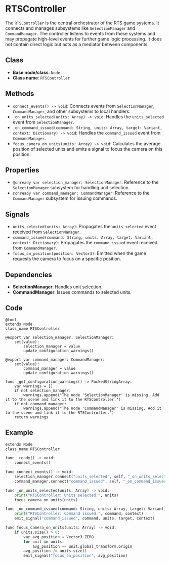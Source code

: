 # RTSController

The `RTSController` is the central orchestrator of the RTS game systems. It connects and manages subsystems like `SelectionManager` and `CommandManager`. The controller listens to events from these systems and may propagate high-level events for further game logic processing. It does not contain direct logic but acts as a mediator between components.

## **Class**

- **Base node/class**: `Node`
- **Class name**: `RTSController`

## **Methods**

- `connect_events() -> void`: Connects events from `SelectionManager`, `CommandManager`, and other subsystems to local handlers.
- `_on_units_selected(units: Array) -> void`: Handles the `units_selected` event from `SelectionManager`.
- `_on_command_issued(command: String, units: Array, target: Variant, context: Dictionary) -> void`: Handles the `command_issued` event from `CommandManager`.
- `focus_camera_on_units(units: Array) -> void`: Calculates the average position of selected units and emits a signal to focus the camera on this position.

## **Properties**

- `@onready var selection_manager: SelectionManager`: Reference to the `SelectionManager` subsystem for handling unit selection.
- `@onready var command_manager: CommandManager`: Reference to the `CommandManager` subsystem for issuing commands.

## Signals

- `units_selected(units: Array)`: Propagates the `units_selected` event received from `SelectionManager`.
- `command_issued(command: String, units: Array, target: Variant, context: Dictionary)`: Propagates the `command_issued` event received from `CommandManager`.
- `focus_on_position(position: Vector3)`: Emitted when the game requests the camera to focus on a specific position.

## **Dependencies**

- **SelectionManager**: Handles unit selection.
- **CommandManager**: Issues commands to selected units.

## Code

```gdscript
@tool
extends Node
class_name RTSController

@export var selection_manager: SelectionManager:
	set(value):
		selection_manager = value
		update_configuration_warnings()

@export var command_manager: CommandManager:
	set(value):
		command_manager = value
		update_configuration_warnings()

func _get_configuration_warnings() -> PackedStringArray:
	var warnings = []
	if not selection_manager:
		warnings.append("The node 'SelectionManager' is missing. Add it to the scene and link it to the RTSController.")
	if not command_manager:
		warnings.append("The node 'CommandManager' is missing. Add it to the scene and link it to the RTSController.")
	return warnings

```

## Example

```python
extends Node
class_name RTSController

func _ready() -> void:
    connect_events()

func connect_events() -> void:
    selection_manager.connect("units_selected", self, "_on_units_selected")
    command_manager.connect("command_issued", self, "_on_command_issued")

func _on_units_selected(units: Array) -> void:
    print("RTSController: Units selected:", units)
    focus_camera_on_units(units)

func _on_command_issued(command: String, units: Array, target: Variant, context: Dictionary) -> void:
    print("RTSController: Command issued:", command, context)
    emit_signal("command_issued", command, units, target, context)

func focus_camera_on_units(units: Array) -> void:
    if units.size() > 0:
        var avg_position = Vector3.ZERO
        for unit in units:
            avg_position += unit.global_transform.origin
        avg_position /= units.size()
        emit_signal("focus_on_position", avg_position)

```